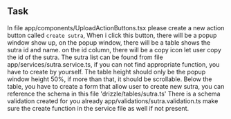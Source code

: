 ## Task

In file app/components/UploadActionButtons.tsx please create a new action button
called `create sutra`, When i click this button, there will be a popup window
show up, on the popup window, there will be a table shows the sutra id and name.
on the id column, there will be a copy icon let user copy the id of the sutra.
The sutra list can be found from file app/services/sutra.service.ts, if you can
not find appropriate function, you have to create by yourself. The table height
should only be the popup window height 50%, if more than that, it should be
scrollable. Below the table, you have to create a form that allow user to create
new sutra, you can reference the schema in this file 'drizzle/tables/sutra.ts'
There is a schema validation created for you already app/validations/sutra.validation.ts
make sure the create function in the service file as well if not present.
